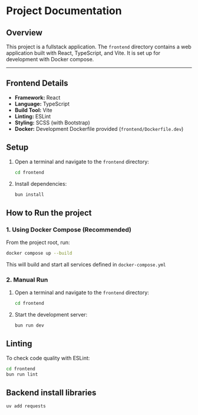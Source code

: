 # Project Documentation

## Overview

This project is a fullstack application. The `frontend` directory contains a web application built with React, TypeScript, and Vite. It is set up for development with Docker compose.

---

## Frontend Details

- **Framework:** React
- **Language:** TypeScript
- **Build Tool:** Vite
- **Linting:** ESLint
- **Styling:** SCSS (with Bootstrap)
- **Docker:** Development Dockerfile provided (`frontend/Dockerfile.dev`)

## Setup

1. Open a terminal and navigate to the `frontend` directory:
   ```bash
   cd frontend
   ```
2. Install dependencies:
   ```bash
   bun install
   ```

## How to Run the project

### 1. Using Docker Compose (Recommended)

From the project root, run:

```bash
docker compose up --build
```

This will build and start all services defined in `docker-compose.yml`

### 2. Manual Run

1. Open a terminal and navigate to the `frontend` directory:

   ```bash
   cd frontend
   ```

2. Start the development server:
   ```bash
   bun run dev
   ```

## Linting

To check code quality with ESLint:

```bash
cd frontend
bun run lint
```

## Backend install libraries

```bash
uv add requests
```
